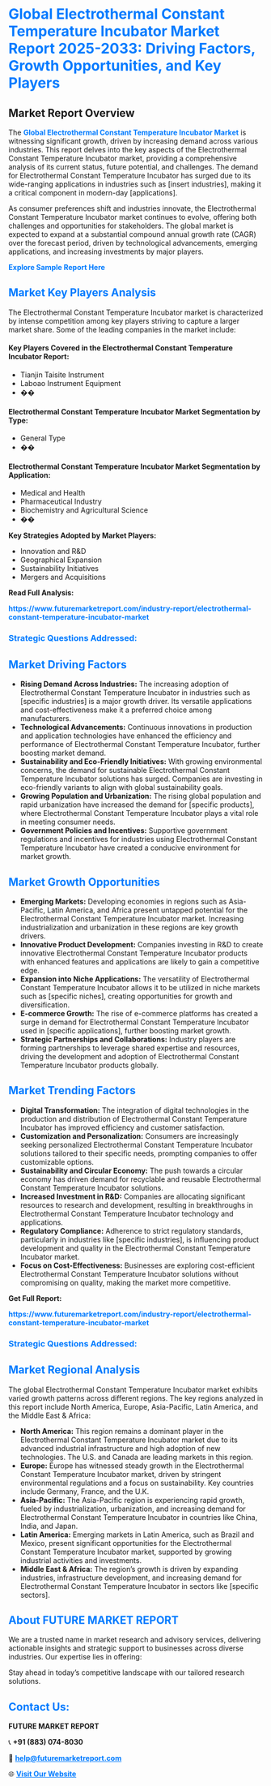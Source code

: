 <h1 style="color: #007BFF;">Global Electrothermal Constant Temperature Incubator Market Report 2025-2033: Driving Factors, Growth Opportunities, and Key Players</h1>

<section id="overview">
<h2>Market Report Overview</h2>
<p>The <a href="https://www.futuremarketreport.com/industry-report/electrothermal-constant-temperature-incubator-market" style="color: #007BFF; text-decoration: none;"><strong>Global Electrothermal Constant Temperature Incubator Market</strong></a> is witnessing significant growth, driven by increasing demand across various industries. This report delves into the key aspects of the Electrothermal Constant Temperature Incubator market, providing a comprehensive analysis of its current status, future potential, and challenges. The demand for Electrothermal Constant Temperature Incubator has surged due to its wide-ranging applications in industries such as [insert industries], making it a critical component in modern-day [applications].</p>
<p>As consumer preferences shift and industries innovate, the Electrothermal Constant Temperature Incubator market continues to evolve, offering both challenges and opportunities for stakeholders. The global market is expected to expand at a substantial compound annual growth rate (CAGR) over the forecast period, driven by technological advancements, emerging applications, and increasing investments by major players.</p>
</section>

<section id="overview">
<p><a href="https://www.futuremarketreport.com/request-sample/reportId=113672" style="color: #007BFF; text-decoration: none;"><strong>Explore Sample Report Here</strong></a></p>
</section>

<section id="key-players">
<h2 style="color: #007BFF;">Market Key Players Analysis</h2>
<p>The Electrothermal Constant Temperature Incubator market is characterized by intense competition among key players striving to capture a larger market share. Some of the leading companies in the market include:</p>
<h4>Key Players Covered in the Electrothermal Constant Temperature Incubator Report:</h4>
<ul><li>Tianjin Taisite Instrument</li><li>Laboao Instrument Equipment</li><li>��</li></ul>
<h4>Electrothermal Constant Temperature Incubator Market Segmentation by Type:</h4>
<ul><li>General Type</li><li>��</li></ul>

<h4>Electrothermal Constant Temperature Incubator Market Segmentation by Application:</h4>
<ul><li>Medical and Health</li><li>Pharmaceutical Industry</li><li>Biochemistry and Agricultural Science</li><li>��</li></ul>
<p><strong>Key Strategies Adopted by Market Players:</strong></p>
<ul>
<li>Innovation and R&D</li>
<li>Geographical Expansion</li>
<li>Sustainability Initiatives</li>
<li>Mergers and Acquisitions</li>
</ul>
</section>

<section>
<p><strong>Read Full Analysis: </strong></p><a href="https://www.futuremarketreport.com/industry-report/electrothermal-constant-temperature-incubator-market" style="color: #007BFF; text-decoration: none;"><strong>https://www.futuremarketreport.com/industry-report/electrothermal-constant-temperature-incubator-market</strong></a>
<h3 style="color: #007BFF;">Strategic Questions Addressed:</h3>
</section>

<section id="driving-factors">
<h2 style="color: #007BFF;">Market Driving Factors</h2>
<ul>
<li><strong>Rising Demand Across Industries:</strong> The increasing adoption of Electrothermal Constant Temperature Incubator in industries such as [specific industries] is a major growth driver. Its versatile applications and cost-effectiveness make it a preferred choice among manufacturers.</li>
<li><strong>Technological Advancements:</strong> Continuous innovations in production and application technologies have enhanced the efficiency and performance of Electrothermal Constant Temperature Incubator, further boosting market demand.</li>
<li><strong>Sustainability and Eco-Friendly Initiatives:</strong> With growing environmental concerns, the demand for sustainable Electrothermal Constant Temperature Incubator solutions has surged. Companies are investing in eco-friendly variants to align with global sustainability goals.</li>
<li><strong>Growing Population and Urbanization:</strong> The rising global population and rapid urbanization have increased the demand for [specific products], where Electrothermal Constant Temperature Incubator plays a vital role in meeting consumer needs.</li>
<li><strong>Government Policies and Incentives:</strong> Supportive government regulations and incentives for industries using Electrothermal Constant Temperature Incubator have created a conducive environment for market growth.</li>
</ul>
</section>

<section id="growth-opportunities">
<h2 style="color: #007BFF;">Market Growth Opportunities</h2>
<ul>
<li><strong>Emerging Markets:</strong> Developing economies in regions such as Asia-Pacific, Latin America, and Africa present untapped potential for the Electrothermal Constant Temperature Incubator market. Increasing industrialization and urbanization in these regions are key growth drivers.</li>
<li><strong>Innovative Product Development:</strong> Companies investing in R&D to create innovative Electrothermal Constant Temperature Incubator products with enhanced features and applications are likely to gain a competitive edge.</li>
<li><strong>Expansion into Niche Applications:</strong> The versatility of Electrothermal Constant Temperature Incubator allows it to be utilized in niche markets such as [specific niches], creating opportunities for growth and diversification.</li>
<li><strong>E-commerce Growth:</strong> The rise of e-commerce platforms has created a surge in demand for Electrothermal Constant Temperature Incubator used in [specific applications], further boosting market growth.</li>
<li><strong>Strategic Partnerships and Collaborations:</strong> Industry players are forming partnerships to leverage shared expertise and resources, driving the development and adoption of Electrothermal Constant Temperature Incubator products globally.</li>
</ul>
</section>

<section id="trending-factors">
<h2 style="color: #007BFF;">Market Trending Factors</h2>
<ul>
<li><strong>Digital Transformation:</strong> The integration of digital technologies in the production and distribution of Electrothermal Constant Temperature Incubator has improved efficiency and customer satisfaction.</li>
<li><strong>Customization and Personalization:</strong> Consumers are increasingly seeking personalized Electrothermal Constant Temperature Incubator solutions tailored to their specific needs, prompting companies to offer customizable options.</li>
<li><strong>Sustainability and Circular Economy:</strong> The push towards a circular economy has driven demand for recyclable and reusable Electrothermal Constant Temperature Incubator solutions.</li>
<li><strong>Increased Investment in R&D:</strong> Companies are allocating significant resources to research and development, resulting in breakthroughs in Electrothermal Constant Temperature Incubator technology and applications.</li>
<li><strong>Regulatory Compliance:</strong> Adherence to strict regulatory standards, particularly in industries like [specific industries], is influencing product development and quality in the Electrothermal Constant Temperature Incubator market.</li>
<li><strong>Focus on Cost-Effectiveness:</strong> Businesses are exploring cost-efficient Electrothermal Constant Temperature Incubator solutions without compromising on quality, making the market more competitive.</li>
</ul>
</section>

<section>
<p><strong>Get Full Report: </strong></p><a href="https://www.futuremarketreport.com/industry-report/electrothermal-constant-temperature-incubator-market" style="color: #007BFF; text-decoration: none;"><strong>https://www.futuremarketreport.com/industry-report/electrothermal-constant-temperature-incubator-market</strong></a>
<h3 style="color: #007BFF;">Strategic Questions Addressed:</h3>
</section>


<section id="regional-analysis">
<h2 style="color: #007BFF;">Market Regional Analysis</h2>
<p>The global Electrothermal Constant Temperature Incubator market exhibits varied growth patterns across different regions. The key regions analyzed in this report include North America, Europe, Asia-Pacific, Latin America, and the Middle East & Africa:</p>
<ul>
<li><strong>North America:</strong> This region remains a dominant player in the Electrothermal Constant Temperature Incubator market due to its advanced industrial infrastructure and high adoption of new technologies. The U.S. and Canada are leading markets in this region.</li>
<li><strong>Europe:</strong> Europe has witnessed steady growth in the Electrothermal Constant Temperature Incubator market, driven by stringent environmental regulations and a focus on sustainability. Key countries include Germany, France, and the U.K.</li>
<li><strong>Asia-Pacific:</strong> The Asia-Pacific region is experiencing rapid growth, fueled by industrialization, urbanization, and increasing demand for Electrothermal Constant Temperature Incubator in countries like China, India, and Japan.</li>
<li><strong>Latin America:</strong> Emerging markets in Latin America, such as Brazil and Mexico, present significant opportunities for the Electrothermal Constant Temperature Incubator market, supported by growing industrial activities and investments.</li>
<li><strong>Middle East & Africa:</strong> The region’s growth is driven by expanding industries, infrastructure development, and increasing demand for Electrothermal Constant Temperature Incubator in sectors like [specific sectors].</li>
</ul>
</section>

<footer>
<h2 style="color: #007BFF;">About FUTURE MARKET REPORT</h2>
<p>We are a trusted name in market research and advisory services, delivering actionable insights and strategic support to businesses across diverse industries. Our expertise lies in offering:</p>

<p>Stay ahead in today’s competitive landscape with our tailored research solutions.</p>

<h2 style="color: #007BFF;">Contact Us:</h2>
<p><strong>FUTURE MARKET REPORT</strong></p>
<p>📞 <strong>+91 (883) 074-8030</strong></p>
<p>📧 <strong><a href="mailto:help@futuremarketreport.com" style="color: #007BFF;">help@futuremarketreport.com</a></strong></p>
<p>🌐 <strong><a href="https://www.futuremarketreport.com/" style="color: #007BFF;">Visit Our Website</a></strong></p>
</footer>